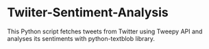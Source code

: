 # Twiiter-Sentiment-Analysis
This Python script fetches tweets from Twitter using Tweepy API and analyses its sentiments with python-textblob library.
